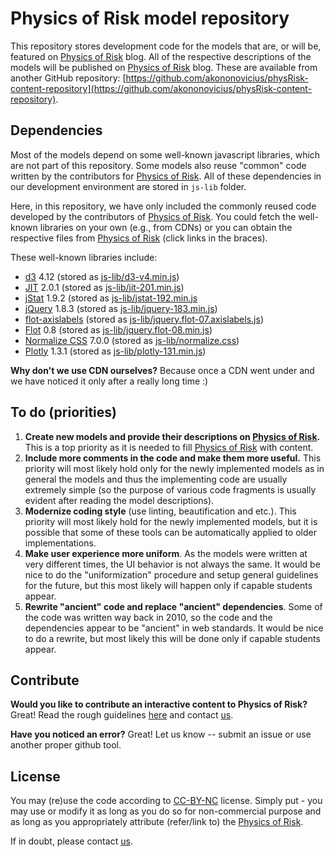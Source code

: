 # Physics of Risk model repository

This repository stores development code for the models that are, or will be, featured on [Physics of Risk](http://rf.mokslasplius.lt/) blog. All of the respective descriptions of the models will be published on [Physics of Risk](http://rf.mokslasplius.lt/) blog. These are available from another GitHub repository: [https://github.com/akononovicius/physRisk-content-repository](https://github.com/akononovicius/physRisk-content-repository).

## Dependencies

Most of the models depend on some well-known javascript libraries, which are not part of this repository. Some models also reuse "common" code written by the contributors for [Physics of Risk](http://rf.mokslasplius.lt). All of these dependencies in our development environment are stored in `js-lib` folder.

Here, in this repository, we have only included the commonly reused code developed by the contributors of [Physics of Risk](http://rf.mokslasplius.lt). You could fetch the well-known libraries on your own (e.g., from CDNs) or you can obtain the respective files from [Physics of Risk](http://rf.mokslasplius.lt) (click links in the braces).

These well-known libraries include:
* [d3](https://d3js.org/) 4.12 (stored as [js-lib/d3-v4.min.js](http://rf.mokslasplius.lt/uploads/models/js-lib/d3-v4.min.js))
* [JIT](https://philogb.github.io/jit/) 2.0.1 (stored as [js-lib/jit-201.min.js](http://rf.mokslasplius.lt/uploads/models/js-lib/jit-201.min.js))
* [jStat](https://github.com/jstat/jstat) 1.9.2 (stored as [js-lib/jstat-192.min.js](http://rf.mokslasplius.lt/uploads/models/js-lib/jstat-192.min.js)
* [jQuery](https://jquery.com/) 1.8.3 (stored as [js-lib/jquery-183.min.js](http://rf.mokslasplius.lt/uploads/models/js-lib/jquery-183.min.js))
* [flot-axislabels](https://github.com/markrcote/flot-axislabels) (stored as [js-lib/jquery.flot-07.axislabels.js](http://rf.mokslasplius.lt/uploads/models/js-lib/jquery.flot-07.axislabels.js))
* [Flot](http://www.flotcharts.org/) 0.8 (stored as [js-lib/jquery.flot-08.min.js](http://rf.mokslasplius.lt/uploads/models/js-lib/jquery.flot-08.min.js))
* [Normalize CSS](https://necolas.github.io/normalize.css/) 7.0.0 (stored as [js-lib/normalize.css](http://rf.mokslasplius.lt/uploads/models/js-lib/normalize.css))
* [Plotly](https://plot.ly/) 1.3.1 (stored as [js-lib/plotly-131.min.js](http://rf.mokslasplius.lt/uploads/models/js-lib/plotly-131.min.js))

**Why don't we use CDN ourselves?** Because once a CDN went under and we have noticed it only after a really long time :)

## To do (priorities)

1. **Create new models and provide their descriptions on [Physics of Risk](http://rf.mokslasplius.lt).** This is a top priority as it is needed to fill [Physics of Risk](http://rf.mokslasplius.lt) with content.
1. **Include more comments in the code and make them more useful.** This priority will most likely hold only for the newly implemented models as in general the models and thus the implementing code are usually extremely simple (so the purpose of various code fragments is usually evident after reading the model descriptions).
1. **Modernize coding style** (use linting, beautification and etc.). This priority will most likely hold for the newly implemented models, but it is possible that some of these tools can be automatically applied to older implementations.
1. **Make user experience more uniform**. As the models were written at very different times, the UI behavior is not always the same. It would be nice to do the "uniformization" procedure and setup general guidelines for the future, but this most likely will happen only if capable students appear.
1. **Rewrite "ancient" code and replace "ancient" dependencies**. Some of the code was written way back in 2010, so the code and the dependencies appear to be "ancient" in web standards. It would be nice to do a rewrite, but most likely this will be done only if capable students appear.

## Contribute

**Would you like to contribute an interactive content to Physics of Risk?** Great! Read the rough guidelines [here](http://rf.mokslasplius.lt/contribute/) and contact [us](http://rf.mokslasplius.lt/about/).

**Have you noticed an error?** Great! Let us know -- submit an issue or use another proper github tool.

## License

You may (re)use the code according to [CC-BY-NC](https://creativecommons.org/licenses/by-nc/4.0/) license. Simply put - you may use or modify it as long as you do so for non-commercial purpose and as long as you appropriately attribute (refer/link to) the [Physics of Risk](http://rf.mokslasplius.lt/).

If in doubt, please contact [us](http://rf.mokslasplius.lt/about/).
